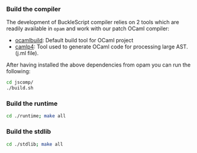 ### Build the compiler

The development of BuckleScript compiler relies on 2 tools which are readily available in `opam` and work with our patch OCaml compiler:
- [ocamlbuild](http://caml.inria.fr/pub/docs/manual-ocaml-400/manual032.html): Default build tool for OCaml project 
- [camlp4](https://github.com/ocaml/camlp4): Tool used to generate OCaml code for processing large AST. (j.ml file). 

After having installed the above dependencies from opam you can run the following:

```sh
cd jscomp/
./build.sh
```

### Build the runtime

```sh
cd ./runtime; make all
```
### Build the stdlib

```sh
cd ./stdlib; make all
```